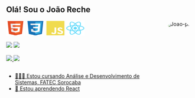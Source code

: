 ## Olá! Sou o João Reche

<div style="display: inline_block">
  <img align="center" alt="Joao-HTML" height="40" width="50" src="https://raw.githubusercontent.com/devicons/devicon/master/icons/html5/html5-original.svg">
  <img align="center" alt="Joao-CSS" height="40" width="50" src="https://raw.githubusercontent.com/devicons/devicon/master/icons/css3/css3-original.svg">
  <img align="center" alt="Joao-Js" height="40" width="50" src="https://raw.githubusercontent.com/devicons/devicon/master/icons/javascript/javascript-plain.svg">
  <img align="center" alt="Joao-React" height="40" width="50" src="https://raw.githubusercontent.com/devicons/devicon/master/icons/react/react-original.svg">
  <img align="right" alt="Joao-pic" height="150" style="border-radius:50px;" src="https://media.tenor.com/2yzvgWyZK7kAAAAi/animation-pixel-art.gif">
</div>
<div><br>
  <a href = "mailto:joaovitorpereirareche@gmail.com"><img src="https://img.shields.io/badge/-Gmail-%23333?style=for-the-badge&logo=gmail&logoColor=white" target="_blank"></a>
  <a href="www.linkedin.com/in/joão-reche" target="_blank"><img src="https://img.shields.io/badge/-LinkedIn-%230077B5?style=for-the-badge&logo=linkedin&logoColor=white" target="_blank"></a> 
</div>
<div align="left"><br>
  <a href="https://github.com/JoaoReche">
  <img height="175em" src="https://github-readme-stats.vercel.app/api?username=JoaoReche&show_icons=true&theme=dark&include_all_commits=true&count_private=true"/>
  <img height="175em" src="https://github-readme-stats.vercel.app/api/top-langs/?username=JoaoReche&layout=compact&langs_count=7&theme=dark"/>
</div>

##

  - 🧑🏻‍💻 Estou cursando Análise e Desenvolvimento de Sistemas, FATEC Sorocaba<br>
  - 📒 Estou aprendendo React
  
<!--  ![Snake animation](https://github.com/JoaoReche/JoaoReche/blob/output/github-contribution-grid-snake.svg) -->
